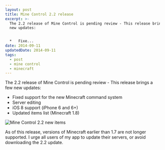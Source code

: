 ```yaml
---
layout: post
title: Mine Control 2.2 release
excerpt: >-
  The 2.2 release of Mine Control is pending review - This release brings a few
  new updates:


  *   Fixe...
date: 2014-09-11
updatedDate: 2014-09-11
tags:
  - post
  - mine control
  - minecraft
---
```


The 2.2 release of Mine Control is pending review - This release brings a few new updates:

*   Fixed support for the new Minecraft command system
*   Server editing
*   iOS 8 support (iPhone 6 and 6+)
*   Updated items list (Minecraft 1.8)

![Mine Control 2.2 new items](http://perrymitchell.net/wp-content/uploads/2014/09/iOS-Simulator-Screen-Shot-10-Sep-2014-11.47.54-pm-168x300.png)

As of this release, versions of Minecraft earlier than 1.7 are not longer supported. I urge all users of my app to update their servers, or avoid downloading the 2.2 update.